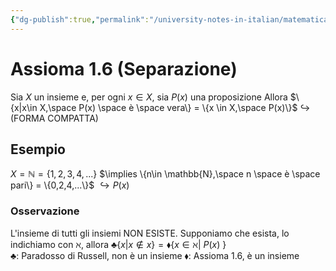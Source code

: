```yaml
---
{"dg-publish":true,"permalink":"/university-notes-in-italian/matematica-discreta/teoria/assioma-1-6-separazione/"}
---
```


# Assioma 1.6 (Separazione)
Sia $X$ un insieme e, per ogni $x \in X$, sia $P(x)$ una proposizione
Allora   $\{x|x\in X,\space P(x) \space è \space vera\} = \{x \in X,\space P(x)\}$ 
																        $\hookrightarrow$ (FORMA COMPATTA)

## Esempio
$X = \mathbb{N} = \{1,2,3,4,...\}$
$\implies \{n\in \mathbb{N},\space n \space è \space pari\} = \{0,2,4,...\}$
								$\hookrightarrow P(x)$

### Osservazione
L'insieme di tutti gli insiemi NON ESISTE.
Supponiamo che esista, lo indichiamo con $\aleph$, allora $\clubsuit \{x | x \notin x \} = \blacklozenge\{ x \in \aleph | \ P(x)\ \}$     
$\clubsuit :$ Paradosso di Russell, non è un insieme
$\blacklozenge :$ Assioma 1.6, è un insieme


